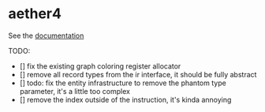 # aether4

See the [documentation](./docs)

TODO:

- [] fix the existing graph coloring register allocator
- [] remove all record types from the ir interface, it should be fully abstract
- [] todo: fix the entity infrastructure to remove the phantom type parameter, it's a little too complex
- [] remove the index outside of the instruction, it's kinda annoying
